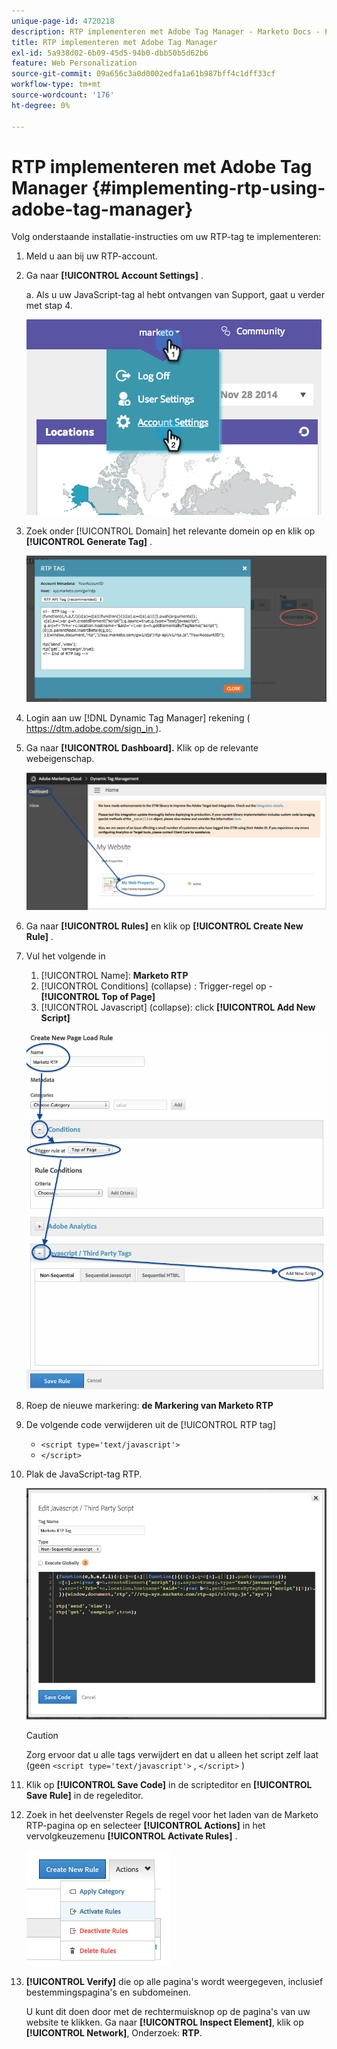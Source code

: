 ```yaml
---
unique-page-id: 4720218
description: RTP implementeren met Adobe Tag Manager - Marketo Docs - Productdocumentatie
title: RTP implementeren met Adobe Tag Manager
exl-id: 5a938d02-6b09-45d5-94b0-dbb50b5d62b6
feature: Web Personalization
source-git-commit: 09a656c3a0d0002edfa1a61b987bff4c1dff33cf
workflow-type: tm+mt
source-wordcount: '176'
ht-degree: 0%

---
```


# RTP implementeren met Adobe Tag Manager {#implementing-rtp-using-adobe-tag-manager}

Volg onderstaande installatie-instructies om uw RTP-tag te implementeren:

1. Meld u aan bij uw RTP-account.

1. Ga naar **[!UICONTROL Account Settings]** .

   a. Als u uw JavaScript-tag al hebt ontvangen van Support, gaat u verder met stap 4.

   ![](assets/image2014-11-30-15-3a19-3a21-4.png)

1. Zoek onder [!UICONTROL Domain] het relevante domein op en klik op **[!UICONTROL Generate Tag]** .

   ![](assets/image2014-11-30-15-3a20-3a17-4.png)

1. Login aan uw [!DNL Dynamic Tag Manager] rekening ([ https://dtm.adobe.com/sign_in ](https://dtm.adobe.com/sign_in)).

1. Ga naar **[!UICONTROL Dashboard].** Klik op de relevante webeigenschap.

   ![](assets/image2014-12-3-17-3a58-3a17.png)

1. Ga naar **[!UICONTROL Rules]** en klik op **[!UICONTROL Create New Rule]** .

1. Vul het volgende in

   1. [!UICONTROL Name]: **Marketo RTP**
   1. [!UICONTROL Conditions] (collapse) : Trigger-regel op - **[!UICONTROL Top of Page]**
   1. [!UICONTROL Javascript] (collapse): click **[!UICONTROL Add New Script]**

   ![](assets/image2014-12-3-17-3a59-3a40.png)

1. Roep de nieuwe markering: **de Markering van Marketo RTP**

1. De volgende code verwijderen uit de [!UICONTROL RTP tag]

   * `<script type='text/javascript'>`
   * `</script>`

1. Plak de JavaScript-tag RTP.

   ![](assets/image2014-12-3-18-3a3-3a45.png)

   >[!CAUTION]
   >
   >Zorg ervoor dat u alle tags verwijdert en dat u alleen het script zelf laat (geen `<script type='text/javascript'>` , `</script>` )

1. Klik op **[!UICONTROL Save Code]** in de scripteditor en **[!UICONTROL Save Rule]** in de regeleditor.

1. Zoek in het deelvenster Regels de regel voor het laden van de Marketo RTP-pagina op en selecteer **[!UICONTROL Actions]** in het vervolgkeuzemenu **[!UICONTROL Activate Rules]** .

   ![](assets/image2014-12-3-18-3a4-3a14.png)

1. **[!UICONTROL Verify]** die op alle pagina&#39;s wordt weergegeven, inclusief bestemmingspagina&#39;s en subdomeinen.

   U kunt dit doen door met de rechtermuisknop op de pagina&#39;s van uw website te klikken. Ga naar **[!UICONTROL Inspect Element]**, klik op **[!UICONTROL Network]**, Onderzoek: **RTP**.

